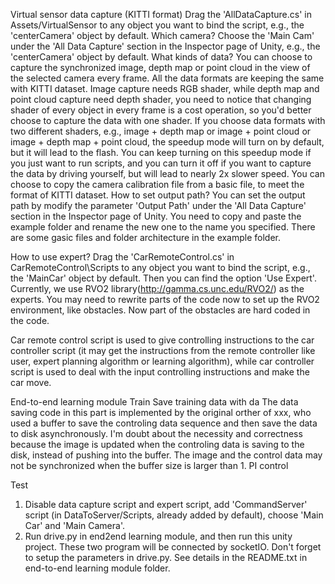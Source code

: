 Virtual sensor data capture (KITTI format)
Drag the 'AllDataCapture.cs' in Assets/VirtualSensor to any object you want to bind the script, e.g., the 'centerCamera' object by default. 
Which camera?
Choose the 'Main Cam' under the 'All Data Capture' section in the Inspector page of Unity, e.g., the 'centerCamera' object by default. 
What kinds of data?
You can choose to capture the synchronized image, depth map or point cloud in the view of the selected camera every frame. All the data formats are keeping the same with KITTI dataset.
Image capture needs RGB shader, while depth map and point cloud capture need depth shader, you need to notice that changing shader of every object in every frame is a cost operation, so you'd better choose to capture the data with one shader.
If you choose data formats with two different shaders, e.g., image + depth map or image + point cloud or image + depth map + point cloud, the speedup mode will turn on by default, but it will lead to the flash. You can keep turning on this speedup mode if you just want to run scripts, and you can turn it off if you want to capture the data by driving yourself, but will lead to nearly 2x slower speed.
You can choose to copy the camera calibration file from a basic file, to meet the format of KITTI dataset.
How to set output path?
You can set the output path by modify the parameter 'Output Path' under the 'All Data Capture' section in the Inspector page of Unity. You need to copy and paste the example folder and rename the new one to the name you specified. There are some gasic files and folder architecture in the example folder.


How to use expert?
Drag the 'CarRemoteControl.cs' in CarRemoteControl\Scripts to any object you want to bind the script, e.g., the 'MainCar' object by default. Then you can find the option 'Use Expert'. Currently, we use RVO2 library(http://gamma.cs.unc.edu/RVO2/) as the experts. You may need to rewrite parts of the code now to set up the RVO2 environment, like obstacles. Now part of the obstacles are hard coded in the code.

Car remote control script is used to give controlling instructions to the car controller script (it may get the instructions from the remote controller like user, expert planning algorithm or learning algorithm), while car controller script is used to deal with the input controlling instructions and make the car move.


End-to-end learning module
Train
Save training data with da
The data saving code in this part is implemented by the original orther of xxx, who used a buffer to save the controling data sequence and then save the data to disk asynchronously. I'm doubt about the necessity and correctness because the image is updated when the controling data is saving to the disk, instead of pushing into the buffer. The image and the control data may not be synchronized when the buffer size is larger than 1.
PI control

Test
1. Disable data capture script and expert script, add 'CommandServer' script (in DataToServer/Scripts, already added by default), choose 'Main Car' and 'Main Camera'. 
2. Run drive.py in end2end learning module, and then run this unity project. These two program will be connected by socketIO. Don't forget to setup the parameters in drive.py. See details in the README.txt in end-to-end learning module folder.
